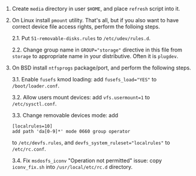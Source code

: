 1. Create `media` directory in user `$HOME`, and place `refresh` script into it.

2. On Linux install `pmount` utility. That's all,
   but if you also want to have correct device file access rights,
   perform the folloing steps.

   2.1. Put `51-removable-disks.rules` to `/etc/udev/rules.d`.

   2.2. Change group name in `GROUP="storage"` directive in this file from `storage`
        to appropriate name in your distributive. Often it is `plugdev`.

3. On BSD install `ntfsprogs` package/port, and perform the following steps.

   3.1. Enable `fusefs` kmod loading: add `fusefs_load="YES"` to `/boot/loader.conf`.

   3.2. Allow users mount devices: add `vfs.usermount=1` to `/etc/sysctl.conf`.
   
   3.3. Change removable devices mode: add
   
       [localrules=10]
       add path 'da[0-9]*' mode 0660 group operator
   
   to `/etc/devfs.rules`, and `devfs_system_ruleset="localrules"` to `/etc/rc.conf`.

   3.4. Fix `msdosfs_iconv` "Operation not permitted" issue:
   copy `iconv_fix.sh` into `/usr/local/etc/rc.d` directory.
